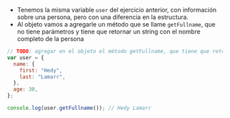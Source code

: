 - Tenemos la misma variable `user` del ejercicio anterior, con información sobre una persona, pero con una diferencia en la estructura.
- Al objeto vamos a agregarle un método que se llame `getFullname`, que no tiene parámetros y tiene que retornar un string con el nombre completo de la persona

```js
// TODO: agregar en el objeto el método getFullname, que tiene que retornar el nombre completo de la persona
var user = {
  name: {
    first: "Hedy",
    last: "Lamarr",
  },
  age: 30,
};

console.log(user.getFullname()); // Hedy Lamarr
```
